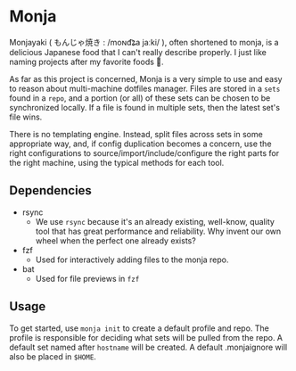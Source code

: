# Monja
Monjayaki ( もんじゃ焼き : /moɴd͡ʑa jaːki/ ), often shortened to monja, is a delicious Japanese food that I can't really describe properly.
I just like naming projects after my favorite foods 🤷.

As far as this project is concerned, Monja is a very simple to use and easy to reason about multi-machine dotfiles manager.
Files are stored in a `sets` found in a `repo`,
and a portion (or all) of these sets can be chosen to be synchronized locally.
If a file is found in multiple sets, then the latest set's file wins.

There is no templating engine. Instead, split files across sets in some appropriate way, and,
if config duplication becomes a concern,
use the right configurations to source/import/include/configure the right parts for the right machine,
using the typical methods for each tool.

## Dependencies
* rsync
  * We use `rsync` because it's an already existing, well-know, quality tool that has great performance and reliability.
    Why invent our own wheel when the perfect one already exists?
* fzf
  * Used for interactively adding files to the monja repo.
* bat
  * Used for file previews in `fzf`

## Usage
To get started, use `monja init` to create a default profile and repo.
The profile is responsible for deciding what sets will be pulled from the repo.
A default set named after `hostname` will be created.
A default .monjaignore will also be placed in `$HOME`.

